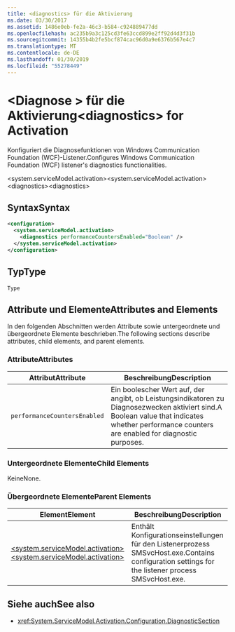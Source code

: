 ```yaml
---
title: <diagnostics> für die Aktivierung
ms.date: 03/30/2017
ms.assetid: 1486e0eb-fe2a-46c3-b584-c924889477dd
ms.openlocfilehash: ac235b9a3c125cd3fe63ccd899e2ff92d4d3f31b
ms.sourcegitcommit: 14355b4b2fe5bcf874cac96d0a9e6376b567e4c7
ms.translationtype: MT
ms.contentlocale: de-DE
ms.lasthandoff: 01/30/2019
ms.locfileid: "55278449"
---
```

# <a name="diagnostics-for-activation"></a><span data-ttu-id="79bf0-102">\<Diagnose > für die Aktivierung</span><span class="sxs-lookup"><span data-stu-id="79bf0-102">\<diagnostics> for Activation</span></span>
<span data-ttu-id="79bf0-103">Konfiguriert die Diagnosefunktionen von Windows Communication Foundation (WCF)-Listener.</span><span class="sxs-lookup"><span data-stu-id="79bf0-103">Configures Windows Communication Foundation (WCF) listener's diagnostics functionalities.</span></span>  
  
 <span data-ttu-id="79bf0-104">\<system.serviceModel.activation></span><span class="sxs-lookup"><span data-stu-id="79bf0-104">\<system.serviceModel.activation></span></span>  
<span data-ttu-id="79bf0-105">\<diagnostics></span><span class="sxs-lookup"><span data-stu-id="79bf0-105">\<diagnostics></span></span>  
  
## <a name="syntax"></a><span data-ttu-id="79bf0-106">Syntax</span><span class="sxs-lookup"><span data-stu-id="79bf0-106">Syntax</span></span>  
  
```xml  
<configuration>
  <system.serviceModel.activation>
    <diagnostics performanceCountersEnabled="Boolean" />
  </system.serviceModel.activation>
</configuration>
```  
  
## <a name="type"></a><span data-ttu-id="79bf0-107">Typ</span><span class="sxs-lookup"><span data-stu-id="79bf0-107">Type</span></span>  
 `Type`  
  
## <a name="attributes-and-elements"></a><span data-ttu-id="79bf0-108">Attribute und Elemente</span><span class="sxs-lookup"><span data-stu-id="79bf0-108">Attributes and Elements</span></span>  
 <span data-ttu-id="79bf0-109">In den folgenden Abschnitten werden Attribute sowie untergeordnete und übergeordnete Elemente beschrieben.</span><span class="sxs-lookup"><span data-stu-id="79bf0-109">The following sections describe attributes, child elements, and parent elements.</span></span>  
  
### <a name="attributes"></a><span data-ttu-id="79bf0-110">Attribute</span><span class="sxs-lookup"><span data-stu-id="79bf0-110">Attributes</span></span>  
  
|<span data-ttu-id="79bf0-111">Attribut</span><span class="sxs-lookup"><span data-stu-id="79bf0-111">Attribute</span></span>|<span data-ttu-id="79bf0-112">Beschreibung</span><span class="sxs-lookup"><span data-stu-id="79bf0-112">Description</span></span>|  
|---------------|-----------------|  
|`performanceCountersEnabled`|<span data-ttu-id="79bf0-113">Ein boolescher Wert auf, der angibt, ob Leistungsindikatoren zu Diagnosezwecken aktiviert sind.</span><span class="sxs-lookup"><span data-stu-id="79bf0-113">A Boolean value that indicates whether performance counters are enabled for diagnostic purposes.</span></span>|  
  
### <a name="child-elements"></a><span data-ttu-id="79bf0-114">Untergeordnete Elemente</span><span class="sxs-lookup"><span data-stu-id="79bf0-114">Child Elements</span></span>  
 <span data-ttu-id="79bf0-115">Keine</span><span class="sxs-lookup"><span data-stu-id="79bf0-115">None.</span></span>  
  
### <a name="parent-elements"></a><span data-ttu-id="79bf0-116">Übergeordnete Elemente</span><span class="sxs-lookup"><span data-stu-id="79bf0-116">Parent Elements</span></span>  
  
|<span data-ttu-id="79bf0-117">Element</span><span class="sxs-lookup"><span data-stu-id="79bf0-117">Element</span></span>|<span data-ttu-id="79bf0-118">Beschreibung</span><span class="sxs-lookup"><span data-stu-id="79bf0-118">Description</span></span>|  
|-------------|-----------------|  
|[<span data-ttu-id="79bf0-119">\<system.serviceModel.activation></span><span class="sxs-lookup"><span data-stu-id="79bf0-119">\<system.serviceModel.activation></span></span>](../../../../../docs/framework/configure-apps/file-schema/wcf/system-servicemodel-activation.md)|<span data-ttu-id="79bf0-120">Enthält Konfigurationseinstellungen für den Listenerprozess SMSvcHost.exe.</span><span class="sxs-lookup"><span data-stu-id="79bf0-120">Contains configuration settings for the listener process SMSvcHost.exe.</span></span>|  
  
## <a name="see-also"></a><span data-ttu-id="79bf0-121">Siehe auch</span><span class="sxs-lookup"><span data-stu-id="79bf0-121">See also</span></span>
- <xref:System.ServiceModel.Activation.Configuration.DiagnosticSection>
